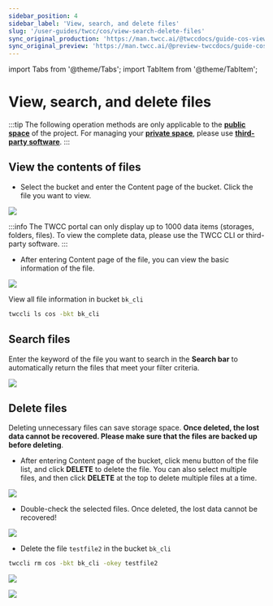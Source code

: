 ```yaml
---
sidebar_position: 4
sidebar_label: 'View, search, and delete files'
slug: '/user-guides/twcc/cos/view-search-delete-files'
sync_original_production: 'https://man.twcc.ai/@twccdocs/guide-cos-view-search-delete-files-zh' 
sync_original_preview: 'https://man.twcc.ai/@preview-twccdocs/guide-cos-view-search-delete-files-zh'
---
```


import Tabs from '@theme/Tabs';
import TabItem from '@theme/TabItem';

# View, search, and delete files

:::tip
The following operation methods are only applicable to the [<ins>**public space**<i class="fa fa-question-circle fa-question-circle-for-service" aria-hidden="true"></i></ins>](../../overview.md) of the project. For managing your [<ins>**private space**<i class="fa fa-question-circle fa-question-circle-for-service" aria-hidden="true"></i></ins>](../../overview.md), please use [<ins>**third-party software**</ins>](../../../category/使用第三方軟體管理檔案).
:::

## View the contents of files

<Tabs>
  <TabItem value="TWCC Portal" label="TWCC Portal" default>
    

*  Select the bucket and enter the Content page of the bucket. Click the file you want to view.

    
![](https://cos.twcc.ai/SYS-MANUAL/uploads/upload_60bb078885449dafd077a7088b5285ae.png)


:::info
The TWCC portal can only display up to 1000 data items (storages, folders, files). To view the complete data, please use the TWCC CLI or third-party software.
:::

* After entering Content page of the file, you can view the basic information of the file.

![](https://cos.twcc.ai/SYS-MANUAL/uploads/upload_6ed682e3c8ff6c67711ad5193d61e773.png)


  </TabItem>
  <TabItem value="TWCC CLI" label="TWCC CLI">
    

View all file information in bucket `bk_cli`

```bash
twccli ls cos -bkt bk_cli
```

  </TabItem>
</Tabs>


## Search files


<Tabs>
  <TabItem value="TWCC Portal" label="TWCC Portal" default>
    

    
Enter the keyword of the file you want to search in the **Search bar** to automatically return the files that meet your filter criteria.



![](https://cos.twcc.ai/SYS-MANUAL/uploads/upload_ef11962501081ea103f62a0afca28b3d.png)


  </TabItem>
</Tabs>


## Delete files


Deleting unnecessary files can save storage space. **Once deleted, the lost data cannot be recovered. Please make sure that the files are backed up before deleting**.

<Tabs>
  <TabItem value="TWCC Portal" label="TWCC Portal" default>
    

* After entering Content page of the bucket, click <i class="fa fa-ellipsis-v fa-20" aria-hidden="true"></i> menu button of the file list, and click **DELETE** to delete the file. You can also select multiple files, and then click **DELETE** at the top to delete multiple files at a time.

![](https://cos.twcc.ai/SYS-MANUAL/uploads/upload_68f69182d158e71d0eaa1063ae2f0b93.png)




* Double-check the selected files. Once deleted, the lost data cannot be recovered!

![](https://cos.twcc.ai/SYS-MANUAL/uploads/upload_7725f6b066021f740b0c5e85c7f1178b.png)



  </TabItem>
  <TabItem value="TWCC CLI" label="TWCC CLI">
    

- Delete the file `testfile2` in the bucket `bk_cli`


```bash
twccli rm cos -bkt bk_cli -okey testfile2
```   
![](https://cos.twcc.ai/SYS-MANUAL/uploads/upload_46d8119fc6debd65bcbe77574209266e.png)

![](https://cos.twcc.ai/SYS-MANUAL/uploads/upload_5c14b3d8059d8ea4ff1efc97df54f006.png)

  </TabItem>
</Tabs>